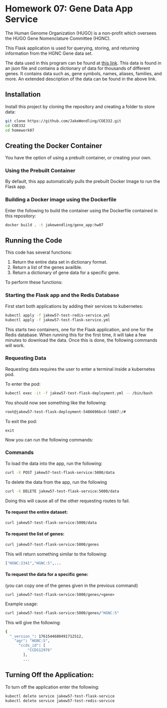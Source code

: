 # Homework 07: Gene Data App Service

The Human Genome Organization (HUGO) is a non-profit which oversees the HUGO Gene Nomenclature Committee (HGNC). 

This Flask application is used for querying, storing, and returning information from the HGNC Gene data set. 

The data used in this program can be found at [this link](https://www.genenames.org/download/archive/). This data is found in an json file and contains a dictionary of data for thousands of different genes. It contains data such as, gene symbols, names, aliases, families, and more. An extended description of the data can be found in the above link.

## Installation

Install this project by cloning the repository and creating a folder to store data:

```bash
git clone https://github.com/JakeWendling/COE332.git
cd COE332
cd homework07
```

## Creating the Docker Container
You have the option of using a prebuilt container, or creating your own.

### Using the Prebuilt Container
By default, this app automatically pulls the prebuilt Docker Image to run the Flask app.

### Building a Docker image using the Dockerfile
Enter the following to build the container using the Dockerfile contained in this repository:

```bash
docker build . -t jakewendling/gene_app:hw07
```

## Running the Code

This code has several functions:
1. Return the entire data set in dictionary format.
2. Return a list of the genes availble.
3. Return a dictionary of gene data for a specific gene.

To perform these functions:

### Starting the Flask app and the Redis Database
First start both applications by adding their services to kubernetes:

```bash
kubectl apply -f jakew57-test-redis-service.yml
kubectl apply -f jakew57-test-flask-service.yml
```

This starts two containers, one for the Flask application, and one for the Redis database.
When running this for the first time, it will take a few minutes to download the data. Once this is done, the following commands will work.

### Requesting Data
Requesting data requires the user to enter a terminal inside a kubernetes pod.

To enter the pod:
```bash
kubectl exec -it -f jakew57-test-flask-deployment.yml -- /bin/bash
```

You should now see something like the following:
```bash
root@jakew57-test-flask-deployment-5486696bcd-l6887:/#
```

To exit the pod:
```
exit
```

Now you can run the following commands:

### Commands

To load the data into the app, run the following:
```bash
curl -X POST jakew57-test-flask-service:5000/data
```

To delete the data from the app, run the following
```bash
curl -X DELETE jakew57-test-flask-service:5000/data
```

Doing this will cause all of the other requesting routes to fail.

#### To request the entire dataset:
```bash
curl jakew57-test-flask-service:5000/data
```

#### To request the list of genes:
```bash
curl jakew57-test-flask-service:5000/genes
```
This will return something similar to the following:
```bash
["HGNC:2341","HGNC:5",...
```

#### To request the data for a specific gene:
(you can copy one of the genes given in the previous command)
```
curl jakew57-test-flask-service:5000/genes/<gene>
```

Example usage:
```bash
curl jakew57-test-flask-service:5000/genes/"HGNC:5"
```

This will give the following:
```bash
{
  "_version_": 1761544680491712512,
    "agr": "HGNC:5",
      "ccds_id": [
          "CCDS12976"
	    ],
	    ...
```

## Turning Off the Application:
To turn off the application enter the following:
```bash
kubectl delete service jakew57-test-flask-service
kubectl delete service jakew57-test-redis-service
```